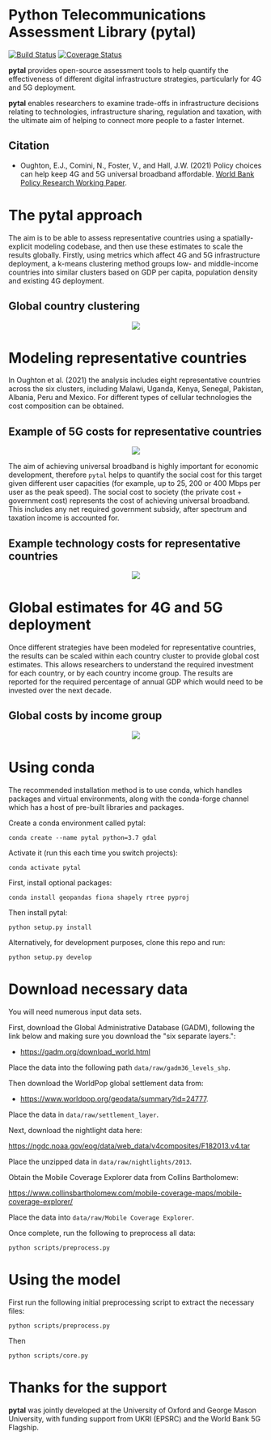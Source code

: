 Python Telecommunications Assessment Library (pytal)
===================================================

[![Build Status](https://travis-ci.com/edwardoughton/pytal.svg?branch=master)](https://travis-ci.com/edwardoughton/pytal)
[![Coverage Status](https://coveralls.io/repos/github/edwardoughton/pytal/badge.svg?branch=master)](https://coveralls.io/github/edwardoughton/pytal?branch=master)

**pytal** provides open-source assessment tools to help quantify the effectiveness of different
digital infrastructure strategies, particularly for 4G and 5G deployment.

**pytal** enables researchers to examine trade-offs in infrastructure decisions relating to
technologies, infrastructure sharing, regulation and taxation, with the ultimate aim of
helping to connect more people to a faster Internet.

Citation
---------

- Oughton, E.J., Comini, N., Foster, V., and Hall, J.W. (2021) Policy choices can help keep 4G
  and 5G universal broadband affordable. [World Bank Policy Research Working Paper](https://documents.worldbank.org/en/publication/documents-reports/documentdetail/658521614715617195/policy-choices-can-help-keep-4g-and-5g-universal-broadband-affordable).



The **pytal** approach
======================
The aim is to be able to assess representative countries using a spatially-explicit modeling
codebase, and then use these estimates to scale the results globally. Firstly, using metrics
which affect 4G and 5G infrastructure deployment, a k-means clustering method groups low- and
middle-income countries into similar clusters based on GDP per capita, population density and
existing 4G deployment.

## Global country clustering

<p align="center">
  <img src="/figures/cluster_panel.png" />
</p>

Modeling representative countries
=================================
In Oughton et al. (2021) the analysis includes eight representative countries across the six
clusters, including Malawi, Uganda, Kenya, Senegal, Pakistan, Albania, Peru and Mexico. For
different types of cellular technologies the cost composition can be obtained.

## Example of 5G costs for representative countries
<p align="center">
  <img src="/figures/percentage_of_total_private_cost.png" />
</p>

The aim of achieving universal broadband is highly important for economic development,
therefore `pytal` helps to quantify the social cost for this target given different user
capacities (for example, up to 25, 200 or 400 Mbps per user as the peak speed). The social
cost to society (the private cost + government cost) represents the cost of achieving universal
broadband. This includes any net required government subsidy, after spectrum and taxation
income is accounted for.

## Example technology costs for representative countries
<p align="center">
  <img src="/figures/baseline_tech_country_costs.png" />
</p>

Global estimates for 4G and 5G deployment
=======================================
Once different strategies have been modeled for representative countries, the results can be
scaled within each country cluster to provide global cost estimates. This allows researchers
to understand the required investment for each country, or by each country income group. The
results are reported for the required percentage of annual GDP which would need to be invested
over the next decade.

## Global costs by income group
<p align="center">
  <img src="/figures/costs_by_income_group.png" />
</p>


Using conda
==========

The recommended installation method is to use conda, which handles packages and virtual
environments, along with the conda-forge channel which has a host of pre-built libraries and
packages.

Create a conda environment called pytal:

    conda create --name pytal python=3.7 gdal

Activate it (run this each time you switch projects):

    conda activate pytal

First, install optional packages:

    conda install geopandas fiona shapely rtree pyproj

Then install pytal:

    python setup.py install

Alternatively, for development purposes, clone this repo and run:

    python setup.py develop


Download necessary data
=======================

You will need numerous input data sets.

First, download the Global Administrative Database (GADM), following the link below and making
sure you download the "six separate layers.":

- https://gadm.org/download_world.html

Place the data into the following path `data/raw/gadm36_levels_shp`.

Then download the WorldPop global settlement data from:

- https://www.worldpop.org/geodata/summary?id=24777.

Place the data in `data/raw/settlement_layer`.

Next, download the nightlight data here:

https://ngdc.noaa.gov/eog/data/web_data/v4composites/F182013.v4.tar

Place the unzipped data in `data/raw/nightlights/2013`.

Obtain the Mobile Coverage Explorer data from Collins Bartholomew:

https://www.collinsbartholomew.com/mobile-coverage-maps/mobile-coverage-explorer/

Place the data into `data/raw/Mobile Coverage Explorer`.

Once complete, run the following to preprocess all data:

    python scripts/preprocess.py


Using the model
===============

First run the following initial preprocessing script to extract the necessary files:

    python scripts/preprocess.py

Then

    python scripts/core.py


Thanks for the support
======================

**pytal** was jointly developed at the University of Oxford and George Mason University, with
funding support from UKRI (EPSRC) and the World Bank 5G Flagship.

